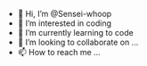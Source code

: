 - 👋 Hi, I’m @Sensei-whoop
- 👀 I’m interested in coding
- 🌱 I’m currently learning to code
- 💞️ I’m looking to collaborate on ...
- 📫 How to reach me ...

<!---
Sensei-whoop/Sensei-whoop is a ✨ special ✨ repository because its `README.md` (this file) appears on your GitHub profile.
You can click the Preview link to take a look at your changes.
--->
